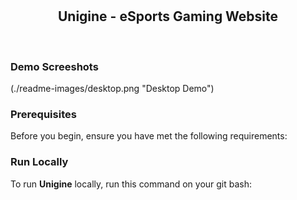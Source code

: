 <div align="center">
  
  <br />
  <br />

  <h2 align="center">Unigine - eSports Gaming Website</h2>

</div>

<br />

### Demo Screeshots

(./readme-images/desktop.png "Desktop Demo")

### Prerequisites

Before you begin, ensure you have met the following requirements:


### Run Locally

To run **Unigine** locally, run this command on your git bash:

